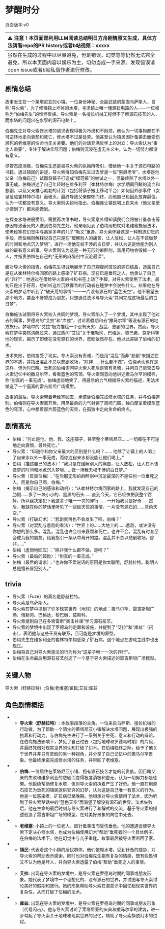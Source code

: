 # 梦醒时分
页面版本:v0
 

| :warning: 注意！本页面是利用LLM阅读总结明日方舟剧情原文生成，具体方法请看repo的PR history或者b站视频：xxxxx           |
|:----------------------------|
| 虽然在生成的过程中以尽量避免，但是错误，幻觉等等仍然无法完全避免。所以本页面内容以娱乐为主，切勿当成一手来源。发现错误请open issue或者b站私信作者进行修改。|



## 剧情总结
故事发生在一个莱塔尼亚的小镇。一位身份神秘、全副武装的蒙面乌萨斯人，自称“导火索”，为了修理镇上坏掉的水塔，寻求镇上唯一懂源石电路的人——一位被称为“伯梅先生”的憔悴贵族。导火索是一名擅长机械工程但不了解源石技艺的人，而水塔的问题出在水泵的源石电路上。

伯梅先生对导火索修水塔的请求表现得极为冷漠和不耐烦，他认为一切事物都在不可逆转地走向衰颓和死亡，修水塔不过是徒劳。他甚至认为镇民因针蚤袭击而受伤濒死的老维塞的性命也无关紧要。他们的对话充满哲学上的对立：导火索认为“事比人重要”，专注于解决实际问题；伯梅则沉浸在虚无主义中，认为一切努力都没有意义。

尽管态度消极，伯梅先生还是被导火索的执拗所吸引，借给他一本关于源石电路的书籍。通过镇民的讲述，导火索得知伯梅先生过去曾是一位“男爵老爷”，水塔是他父亲（伯梅自己）试图将镇子打造成“模范镇”的尝试之一，但最终除了水塔以外一事无成。伯梅讲述了自己年轻时在维多利亚（崔林特尔梅）求学期间目睹的流血和悲剧，以及父亲雄心勃勃的计划（包括将镇子搬上移动平台）如何因外部事件（女皇莅临崔林特尔梅）而破灭，最终导致父亲郁郁而终，而他自己也因此放弃爵位，认为一切都没有意义。导火索则尖锐地指出，伯梅连让镇民喝上自来水（他父亲至少做到了）都未能做到。

在探查水塔进展受阻，需要再次借书时，导火索意外得知镇民们会将被针蚤袭击等原因导致垂死的人送到伯梅先生处。他亲眼见到了伯梅用短杖对老维塞施展法术，使老维塞在幻觉中与离家多年的儿子“勒文”重逢。导火索怀疑这是一种制造幻觉的手段，而伯梅则解释说自己只是在“缓解别人的痛苦，让人放松，让人在不该做梦的时间和地点沉入梦境”，进行一场他无权干涉的白日梦，并认为这是他能为别人做的最有意义的事。导火索则认为这是一种无形的麻醉剂，滥用药物会毁掉一个人，并指责伯梅在自己的“无形的麻醉剂中沉沦最深”。

面对导火索的指责，伯梅先生坦诚地展示了自己胸腹间斑驳的源石结晶，透露自己是在从崔林特尔梅回家的路上感染了矿石病，现在已是垂死之人。他承认了自己的“罪行”：他通过在借给导火索的书和书签上动了手脚，对导火索使用了法术。最初只是出于好奇，想听听这位沉默寡言的行动者在睡梦中会说些什么。结果他在导火索的梦话中听到了“破天荒的事情”——一片没有源石的“蓝色天空”。他不奢望去那个地方，甚至不奢望成为朋友，只想通过法术与导火索“共同完成这场最后的白日梦”。

伯梅施法试图将导火索拉入共同的梦境。导火索陷入了一个梦境，其中出现了他过去的同事，罗德岛的“艾拉”和“库兹”，讨论着假期和去“撒马尔罕”等没有源石的地方旅行。梦境中的“艾拉”极力描绘一个没有天灾、战乱、悲剧的世界。然而，导火索在梦中突然清醒过来，通过质问“艾拉”关于俄勒冈、巴格达、黎巴嫩、莫斯科等地的现实，揭示了即使在没有源石的世界，悲剧依然存在。他以此突破了伯梅的幻术。

法术失败，伯梅接受了现实。导火索没有责难，而是用“混乱”而非“悲剧”来描述世界的本质，并指出混乱不总以悲剧收场，“除非……什么都不做”。伯梅承认也许是这样，但为时已晚。垂死的伯梅询问导火索人死后是否有灵魂，并问自己能否去导火索记忆中的撒马尔罕，看看蓝色的穹顶。导火索同意向他讲述撒马尔罕的模样，称“别真的一事无成”。伯梅虚弱地笑了，用最后的力气根据导火索的描述，用法术塑造了一个逼真的雷吉斯坦广场模型。

故事的最后，导火索带着老维塞回去，承诺替伯梅完成修水塔的任务，并与伯梅道别。伯梅则在导火索离开后，用尽最后的力气封锁了房间门窗，独自摩挲着模型蓝色的穹顶，心中想着那片蔚蓝色的天空，在孤独中走向生命的终点。
## 剧情高光
*   伯梅：“何止是他。他、我、这座镇子，甚至整个莱塔尼亚......一切都在不可逆地走向衰颓，最终死亡。”
*   导火索：“知道你和你父亲最大的区别是什么吗？...... 他除了让镇上的人喝上了自来水以外一事无成，而你连自来水都没能让他们喝上。”
*   伯梅（描述自己的法术）：“我只是在缓解别人的痛苦，让人放松，让人在不该做梦的时间和地点沉入梦境......做一场我无权干涉的白日梦。”
*   导火索（反驳伯梅）：“在你那无形的麻醉剂中沉沦最深的不是任何一位垂死之人，而是你自己啊，伯梅。”
*   伯梅（揭示自己的感染和动机）：“从崔林特尔梅回家的路上，我就发现自己的肋侧......多了一块小小的、黑黑的石头......直到今天，它已经快把我整个吞掉，所以我决定犯下我这辈子唯一一次的罪行...... 一开始我只是好奇......然后，我就在你的梦话里听见了一些破天荒的事情，一片没有源石的......蓝色天空。”
*   导火索（打破幻术）：“悲剧就再也不会发生了吗，伯梅？”
*   导火索（对混乱与悲剧的看法）：“世界上的......大地上的......悲剧，或许没有你想的那么多。混乱。混乱也许会带来衰颓和死亡，也许不会。混乱有时甚至会成为我的朋友，给我指引一条从中离开的路。混乱并不总以悲剧收场，除非......”
*   伯梅（虚弱地回应）：“除非我什么都不做，是吗？”
*   导火索（最后的鼓励）：“别真的一事无成。”
*   伯梅（最后的请求）：“也许你不爱说话的原因是你太聪明，舒赫拉特。聪明人总是擅长冒犯别人。”
## trivia
*   导火索（Fuze）的真名是舒赫拉特。
*   导火索是乌萨斯人。
*   导火索在梦中提到了许多现实世界（地球）的地点：撒马尔罕、雷吉斯坦广场、俄勒冈、巴格达、黎巴嫩、莫斯科。
*   导火索提到自己在多索雷斯“突击补课”学习源石技艺。
*   导火索的梦境中出现了罗德岛的走廊和设施，并提到了“艾拉”和“库兹”（闪击），表明他与这些干员有联系，且可能是梦境的原型。
*   伯梅先生在维多利亚的崔林特尔梅感染了矿石病，这个地点在游戏主线中也出现过。
*   伯梅将自己对导火索施法的行为称为“这辈子唯一一次的罪行”。
*   伯梅在生命最后用源石技艺创造了一个基于导火索描述的雷吉斯坦广场模型。
## 关键人物
导火索（舒赫拉特）;伯梅;老维塞;镇民;艾拉;库兹
## 角色剧情概括
-   *   **导火索（舒赫拉特）:** 本故事段落的主角。一位来自乌萨斯、擅长机械的行动者。为了帮助一个陌生的莱塔尼亚小镇解决水塔问题，展现出极强的执着和行动力。与伯梅先生进行了一系列关于生死、意义和行动的辩论。在伯梅施法影响下，梦见了自己过去（包括地球和罗德岛时期）的片段，并最终凭借对现实世界的认知打破了幻术。在伯梅临终之际，给予了他关于世界并非只有悲剧的另一种视角，并分享了自己记忆中的撒马尔罕景象。他最终承诺完成修水塔的任务，并带回了老维塞。
-   *   **伯梅:** 一位居住在莱塔尼亚小镇、拥有源石技艺才能的前贵族。因目睹父亲的失败和维多利亚的悲剧而变得极度消极和虚无，认为一切努力都是徒劳。他拒绝帮助修复水塔，但对导火索的执着产生了好奇。他一直在用源石技艺为垂死的镇民提供安详的幻梦，认为这是自己唯一有意义的行为。他是一位感染者，矿石病已至晚期。他坦承对导火索使用了法术，因为听到了导火索梦话中的“蓝色天空”而渴望了解没有源石的世界。法术失败后，他在生命的最后时刻与导火索进行了和解式的交流，基于导火索的描述创造了雷吉斯坦广场的模型，在对美好景象的向往中死去。
-   *   **老维塞:** 小镇上的一位老人，因针蚤袭击而受伤垂危。他的遭遇促使导火索下定决心修水塔，也成为伯梅使用幻术“帮助”垂死者的一个具体例子。在伯梅的法术下，他在幻觉中与儿子重逢。故事最后被导火索带回了家。
-   *   **镇民:** 代表着这个小镇的居民群体。他们依赖水塔，受到针蚤的威胁，对导火索的帮助表示感谢，同时也对伯梅先生抱有复杂的情感，既有些畏惧又不认为他是坏人，并向导火索透露了伯梅“帮助”垂死之人的事情。
-   *   **艾拉:** 出现在导火索的梦境中，是导火索在罗德岛时期的同事或朋友形象。她代表了梦境中一个理想化的、没有源石的世界，并试图与导火索讨论美好的假期和旅行。她的形象帮助导火索在潜意识中回忆起现实世界的复杂性，从而打破了伯梅的法术。
-   *   **库兹:** 出现在导火索的梦境中，是导火索在罗德岛时期的同事或朋友形象（代号闪击）。他与导火索讨论了莱塔尼亚的庆典和撒马尔罕的建筑，进一步勾起了导火索关于地球和现实世界的记忆，辅助了导火索挣脱幻术的过程。